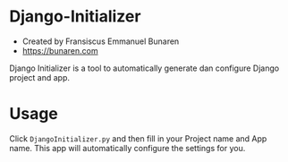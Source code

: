 # Django-Initializer
- Created by Fransiscus Emmanuel Bunaren
- https://bunaren.com

Django Initializer is a tool to automatically generate dan configure Django project and app.

# Usage
Click `DjangoInitializer.py` and then fill in your Project name and App name. This app will automatically configure the settings for you.
